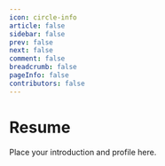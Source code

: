 ```yaml
---
icon: circle-info
article: false
sidebar: false
prev: false
next: false
comment: false
breadcrumb: false
pageInfo: false
contributors: false
---
```


# Resume

Place your introduction and profile here.
